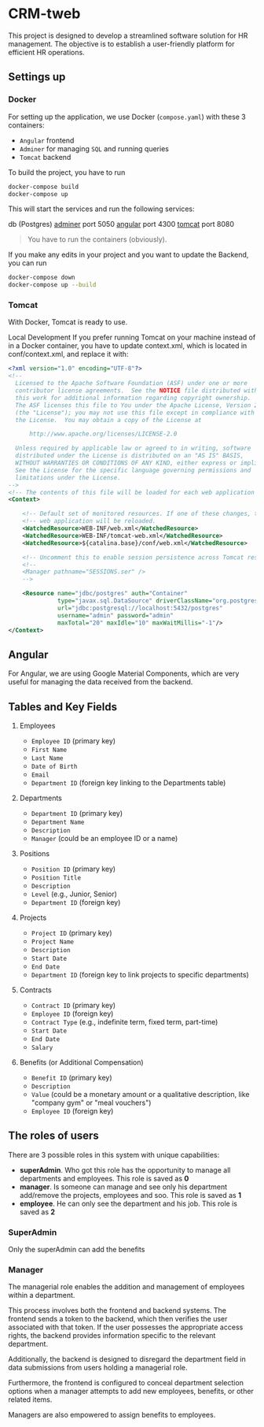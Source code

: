 # CRM-tweb

This project is designed to develop a streamlined software solution for HR management. The objective is to establish a user-friendly platform for efficient HR operations.

## Settings up

### Docker

For setting up the application, we use Docker (`compose.yaml`) with these 3 containers:

- `Angular` frontend
- `Adminer` for managing `SQL` and running queries
- `Tomcat` backend

To build the project, you have to run

```bash
docker-compose build
docker-compose up
```

This will start the services and run the following services:

db (Postgres)
[adminer](localhost:5050) port 5050
[angular](localhost:4300) port 4300
[tomcat](localhost:8080) port 8080

> You have to run the containers (obviously).

If you make any edits in your project and you want to update the Backend, you can run

```bash
docker-compose down
docker-compose up --build
```

### Tomcat

With Docker, Tomcat is ready to use.

Local Development
If you prefer running Tomcat on your machine instead of in a Docker container, you have to update context.xml, which is located in conf/context.xml, and replace it with:

```xml
<?xml version="1.0" encoding="UTF-8"?>
<!--
  Licensed to the Apache Software Foundation (ASF) under one or more
  contributor license agreements.  See the NOTICE file distributed with
  this work for additional information regarding copyright ownership.
  The ASF licenses this file to You under the Apache License, Version 2.0
  (the "License"); you may not use this file except in compliance with
  the License.  You may obtain a copy of the License at

      http://www.apache.org/licenses/LICENSE-2.0

  Unless required by applicable law or agreed to in writing, software
  distributed under the License is distributed on an "AS IS" BASIS,
  WITHOUT WARRANTIES OR CONDITIONS OF ANY KIND, either express or implied.
  See the License for the specific language governing permissions and
  limitations under the License.
-->
<!-- The contents of this file will be loaded for each web application -->
<Context>

    <!-- Default set of monitored resources. If one of these changes, the    -->
    <!-- web application will be reloaded.                                   -->
    <WatchedResource>WEB-INF/web.xml</WatchedResource>
    <WatchedResource>WEB-INF/tomcat-web.xml</WatchedResource>
    <WatchedResource>${catalina.base}/conf/web.xml</WatchedResource>

    <!-- Uncomment this to enable session persistence across Tomcat restarts -->
    <!--
    <Manager pathname="SESSIONS.ser" />
    -->

    <Resource name="jdbc/postgres" auth="Container"
              type="javax.sql.DataSource" driverClassName="org.postgresql.Driver"
              url="jdbc:postgresql://localhost:5432/postgres"
              username="admin" password="admin"
              maxTotal="20" maxIdle="10" maxWaitMillis="-1"/>
</Context>
```

## Angular

For Angular, we are using Google Material Components, which are very useful for managing the data received from the backend.

## Tables and Key Fields

1. Employees
   - `Employee ID` (primary key)
   - `First Name`
   - `Last Name`
   - `Date of Birth`
   - `Email`
   - `Department ID` (foreign key linking to the Departments table)

2. Departments
   - `Department ID` (primary key)
   - `Department Name`
   - `Description`
   - `Manager` (could be an employee ID or a name)

3. Positions
   - `Position ID` (primary key)
   - `Position Title`
   - `Description`
   - `Level` (e.g., Junior, Senior)
   - `Department ID` (foreign key)

4. Projects
   - `Project ID` (primary key)
   - `Project Name`
   - `Description`
   - `Start Date`
   - `End Date`
   - `Department ID` (foreign key to link projects to specific departments)

5. Contracts
   - `Contract ID` (primary key)
   - `Employee ID` (foreign key)
   - `Contract Type` (e.g., indefinite term, fixed term, part-time)
   - `Start Date`
   - `End Date`
   - `Salary`

6. Benefits (or Additional Compensation)
   - `Benefit ID` (primary key)
   - `Description`
   - `Value` (could be a monetary amount or a qualitative description, like "company gym" or "meal vouchers")
   - `Employee ID` (foreign key)

<!-- TODO add er image for design schema -->

## The roles of users

There are 3 possible roles in this system with unique capabilities:

- **superAdmin**. Who got this role has the opportunity to manage all departments and employees. This role is saved as **0**
- **manager**. Is someone can manage and see only his department add/remove the projects, employees and soo. This role is saved as **1**
- **employee**. He can only see the department and his job. This role is saved as **2**

### SuperAdmin

Only the superAdmin can add the benefits

### Manager

The managerial role enables the addition and management of employees within a department.

This process involves both the frontend and backend systems. The frontend sends a token to the backend, which then verifies the user associated with that token. If the user possesses the appropriate access rights, the backend provides information specific to the relevant department.

Additionally, the backend is designed to disregard the department field in data submissions from users holding a managerial role.

Furthermore, the frontend is configured to conceal department selection options when a manager attempts to add new employees, benefits, or other related items.

Managers are also empowered to assign benefits to employees.
